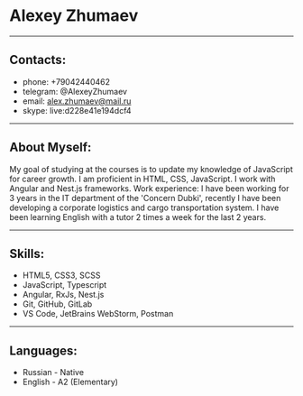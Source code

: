 # Alexey Zhumaev # 

---
## Contacts: ##

* phone: +79042440462
* telegram: @AlexeyZhumaev
* email: alex.zhumaev@mail.ru
* skype: live:d228e41e194dcf4

---
## About Myself: ##

My goal of studying at the courses is to update my knowledge of JavaScript for career growth. 
I am proficient in HTML, CSS, JavaScript. I work with Angular and Nest.js frameworks.
Work experience: I have been working for 3 years in the IT department of the 'Concern Dubki',
recently I have been developing a corporate logistics and cargo transportation system.
I have been learning English with a tutor 2 times a week for the last 2 years.

---
## Skills: ##

* HTML5, CSS3, SCSS
* JavaScript, Typescript
* Angular, RxJs, Nest.js
* Git, GitHub, GitLab
* VS Code, JetBrains WebStorm, Postman

---
## Languages: ##

* Russian - Native
* English - A2 (Elementary)